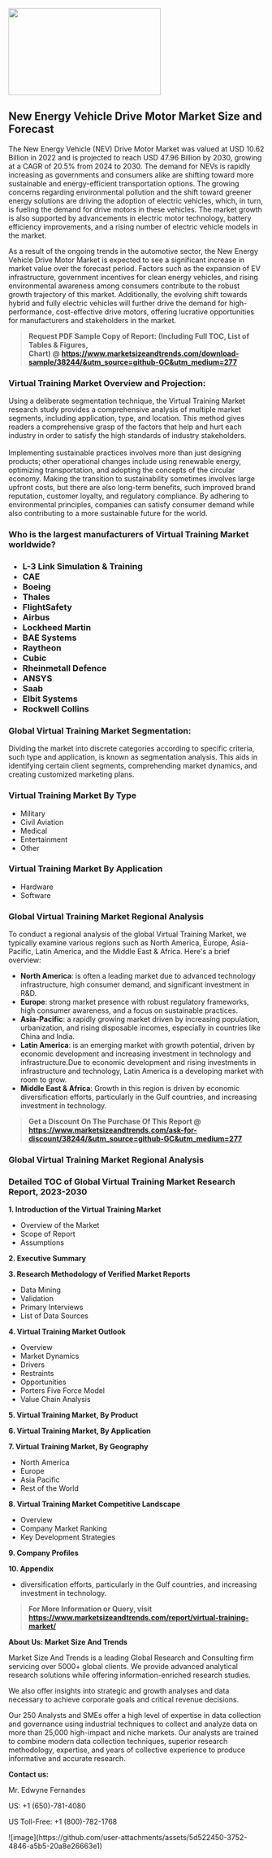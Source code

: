<p><img class="alignnone size-medium wp-image-20088" src="https://ffe5etoiles.com/wp-content/uploads/2024/12/MST1-300x171.png" alt="" width="300" height="171" /></p><h2>New Energy Vehicle Drive Motor Market Size and Forecast</h2><p>The New Energy Vehicle (NEV) Drive Motor Market was valued at USD 10.62 Billion in 2022 and is projected to reach USD 47.96 Billion by 2030, growing at a CAGR of 20.5% from 2024 to 2030. The demand for NEVs is rapidly increasing as governments and consumers alike are shifting toward more sustainable and energy-efficient transportation options. The growing concerns regarding environmental pollution and the shift toward greener energy solutions are driving the adoption of electric vehicles, which, in turn, is fueling the demand for drive motors in these vehicles. The market growth is also supported by advancements in electric motor technology, battery efficiency improvements, and a rising number of electric vehicle models in the market.</p><p>As a result of the ongoing trends in the automotive sector, the New Energy Vehicle Drive Motor Market is expected to see a significant increase in market value over the forecast period. Factors such as the expansion of EV infrastructure, government incentives for clean energy vehicles, and rising environmental awareness among consumers contribute to the robust growth trajectory of this market. Additionally, the evolving shift towards hybrid and fully electric vehicles will further drive the demand for high-performance, cost-effective drive motors, offering lucrative opportunities for manufacturers and stakeholders in the market.</p></p><blockquote id="" class=""><strong>Request PDF Sample Copy of Report: (Including Full TOC, List of Tables &amp; Figures, Chart)&nbsp;@&nbsp;<strong><a href="https://www.marketsizeandtrends.com/download-sample/38244/&utm_source=github-GC&utm_medium=277" target="_blank">https://www.marketsizeandtrends.com/download-sample/38244/&utm_source=github-GC&utm_medium=277</a></strong></strong></blockquote><h3 id="" class="">Virtual Training Market&nbsp;Overview and Projection:</h3><p id="" class="">Using a deliberate segmentation technique, the Virtual Training Market research study provides a comprehensive analysis of multiple market segments, including application, type, and location. This method gives readers a comprehensive grasp of the factors that help and hurt each industry in order to satisfy the high standards of industry stakeholders. <br /> <br />Implementing sustainable practices involves more than just designing products; other operational changes include using renewable energy, optimizing transportation, and adopting the concepts of the circular economy. Making the transition to sustainability sometimes involves large upfront costs, but there are also long-term benefits, such improved brand reputation, customer loyalty, and regulatory compliance. By adhering to environmental principles, companies can satisfy consumer demand while also contributing to a more sustainable future for the world.</p><h3 id="" class="">Who is the largest manufacturers of&nbsp;Virtual Training Market worldwide?</h3><h3 class=""><p><ul><li>L-3 Link Simulation & Training </li><li> CAE </li><li> Boeing </li><li> Thales </li><li> FlightSafety </li><li> Airbus </li><li> Lockheed Martin </li><li> BAE Systems </li><li> Raytheon </li><li> Cubic </li><li> Rheinmetall Defence </li><li> ANSYS </li><li> Saab </li><li> Elbit Systems </li><li> Rockwell Collins</li></ul></p></h3><h3 id="" class="">Global&nbsp;Virtual Training Market Segmentation:</h3><p id="" class="">Dividing the market into discrete categories according to specific criteria, such type and application, is known as segmentation analysis. This aids in identifying certain client segments, comprehending market dynamics, and creating customized marketing plans.</p><h3 id="" class="">Virtual Training Market&nbsp;By Type</h3><p><p><ul><li>Military </li><li> Civil Aviation </li><li> Medical </li><li> Entertainment </li><li> Other</p></li></ul></p></p><h3 id="" class="">Virtual Training Market&nbsp;By Application</h3><p class=""><p><ul><li>Hardware </li><li> Software</li></ul></p></p><h3 id="" class="">Global Virtual Training Market Regional Analysis</h3><p id="" class="">To conduct a regional analysis of the global Virtual Training Market, we typically examine various regions such as North America, Europe, Asia-Pacific, Latin America, and the Middle East &amp; Africa. Here's a brief overview:</p><ul><li><strong>North America</strong>: is often a leading market due to advanced technology infrastructure, high consumer demand, and significant investment in R&amp;D.</li><li><strong>Europe</strong>: strong market presence with robust regulatory frameworks, high consumer awareness, and a focus on sustainable practices.</li><li><strong>Asia-Pacific</strong>: a rapidly growing market driven by increasing population, urbanization, and rising disposable incomes, especially in countries like China and India.</li><li><strong>Latin America</strong>: is an emerging market with growth potential, driven by economic development and increasing investment in technology and infrastructure.Due to economic development and rising investments in infrastructure and technology, Latin America is a developing market with room to grow.</li><li><strong>Middle East &amp; Africa</strong>: Growth in this region is driven by economic diversification efforts, particularly in the Gulf countries, and increasing investment in technology.</li></ul><blockquote id="" class=""><strong>Get a Discount On The Purchase Of This Report @ <strong><a href="https://www.marketsizeandtrends.com/ask-for-discount/38244/&utm_source=github-GC&utm_medium=277" target="_blank">https://www.marketsizeandtrends.com/ask-for-discount/38244/&utm_source=github-GC&utm_medium=277</a></strong></strong></blockquote><h3 id="" class="">Global Virtual Training Market Regional Analysis</h3><h3 id="" class="">Detailed TOC of Global Virtual Training Market Research Report, 2023-2030</h3><p id="" class=""><strong>1. Introduction of the Virtual Training Market</strong></p><ul><li>Overview of the Market</li><li>Scope of Report</li><li>Assumptions</li></ul><p id="" class=""><strong>2. Executive Summary</strong></p><p id="" class=""><strong>3. Research Methodology of Verified Market Reports</strong></p><ul><li>Data Mining</li><li>Validation</li><li>Primary Interviews</li><li>List of Data Sources</li></ul><p id="" class=""><strong>4. Virtual Training Market Outlook</strong></p><ul><li>Overview</li><li>Market Dynamics</li><li>Drivers</li><li>Restraints</li><li>Opportunities</li><li>Porters Five Force Model</li><li>Value Chain Analysis</li></ul><p id="" class=""><strong>5. Virtual Training Market, By Product</strong></p><p id="" class=""><strong>6. Virtual Training Market, By Application</strong></p><p id="" class=""><strong>7. Virtual Training Market, By Geography</strong></p><ul><li>North America</li><li>Europe</li><li>Asia Pacific</li><li>Rest of the World</li></ul><p id="" class=""><strong>8. Virtual Training Market Competitive Landscape</strong></p><ul><li>Overview</li><li>Company Market Ranking</li><li>Key Development Strategies</li></ul><p id="" class=""><strong>9. Company Profiles</strong></p><p id="" class=""><strong>10. Appendix</strong></p><ul><li>diversification efforts, particularly in the Gulf countries, and increasing investment in technology.</li></ul><blockquote id="" class=""><strong>For More Information or Query, visit <strong><strong><a href="https://www.marketsizeandtrends.com/report/virtual-training-market/" target="_blank">https://www.marketsizeandtrends.com/report/virtual-training-market/</a></strong></strong></strong></blockquote><p id="" class=""><strong>About Us: Market Size And Trends</strong></p><p id="" class="">Market Size And Trends is a leading Global Research and Consulting firm servicing over 5000+ global clients. We provide advanced analytical research solutions while offering information-enriched research studies.</p><p id="" class="">We also offer insights into strategic and growth analyses and data necessary to achieve corporate goals and critical revenue decisions.</p><p id="" class="">Our 250 Analysts and SMEs offer a high level of expertise in data collection and governance using industrial techniques to collect and analyze data on more than 25,000 high-impact and niche markets. Our analysts are trained to combine modern data collection techniques, superior research methodology, expertise, and years of collective experience to produce informative and accurate research.</p><p id="" class=""><strong>Contact us:</strong></p><p id="" class="">Mr. Edwyne Fernandes</p><p id="" class="">US: +1 (650)-781-4080</p><p id="" class="">US Toll-Free: +1 (800)-782-1768</p>
![image](https://github.com/user-attachments/assets/5d522450-3752-4846-a5b5-20a8e26663e1)
